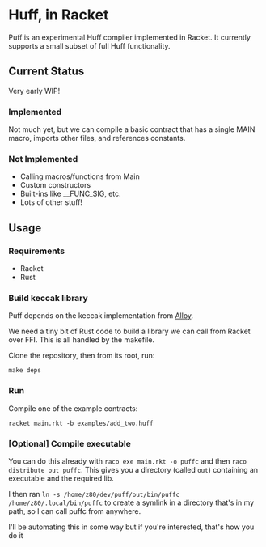 # Huff, in Racket

Puff is an experimental Huff compiler implemented in Racket. It currently supports a small subset of full Huff functionality.

## Current Status

Very early WIP!

### Implemented

Not much yet, but we can compile a basic contract that has a single MAIN macro, imports other files, and references constants.

### Not Implemented
- Calling macros/functions from Main
- Custom constructors
- Built-ins like __FUNC_SIG, etc.
- Lots of other stuff!

## Usage

### Requirements

- Racket
- Rust

### Build keccak library

Puff depends on the keccak implementation from [Alloy](https://github.com/alloy-rs/core). 

We need a tiny bit of Rust code to build a library we can call from Racket over FFI. This is all handled by the makefile.

Clone the repository, then from its root, run:

`make deps`

### Run

Compile one of the example contracts:

`racket main.rkt -b examples/add_two.huff`

### [Optional] Compile executable

You can do this already with `raco exe main.rkt -o puffc` and then `raco distribute out puffc`. This gives you a directory (called `out`) containing an executable and the required lib. 

I then ran `ln -s /home/z80/dev/puff/out/bin/puffc /home/z80/.local/bin/puffc` to create a symlink in a directory that's in my path, so I can call puffc from anywhere.

I'll be automating this in some way but if you're interested, that's how you do it

